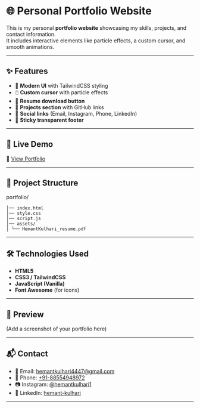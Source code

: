 # 🌐 Personal Portfolio Website

This is my personal **portfolio website** showcasing my skills, projects, and contact information.  
It includes interactive elements like particle effects, a custom cursor, and smooth animations.

---

## ✨ Features
- 🎨 **Modern UI** with TailwindCSS styling  
- 🖱️ **Custom cursor** with particle effects  
- 📄 **Resume download button**  
- 💼 **Projects section** with GitHub links  
- 🔗 **Social links** (Email, Instagram, Phone, LinkedIn)  
- 📌 **Sticky transparent footer**  

---

## 🚀 Live Demo
🔗 [View Portfolio]([https://your-portfolio-link.com](https://hemantkulhari-portfolio.netlify.app/))

---

## 📂 Project Structure
portfolio/
```
│── index.html
│── style.css
│── script.js
│── assets/
│ └── HemantKulhari_resume.pdf
```

---

## 🛠️ Technologies Used
- **HTML5**  
- **CSS3 / TailwindCSS**  
- **JavaScript (Vanilla)**  
- **Font Awesome** (for icons)  

---

## 📸 Preview
(Add a screenshot of your portfolio here)

---

## 📬 Contact
- 📧 Email: [hemantkulhari4447@gmail.com](mailto:hemantkulhari4447@gmail.com)  
- 📱 Phone: [+91-88554948972](tel:+91-8854948972)  
- 📷 Instagram: [@hemantkulhari1](https://instagram.com/hemantkulhari1)  
- 💼 LinkedIn: [hemant-kulhari](https://linkedin.com/in/hemant-kulhari)  

---
